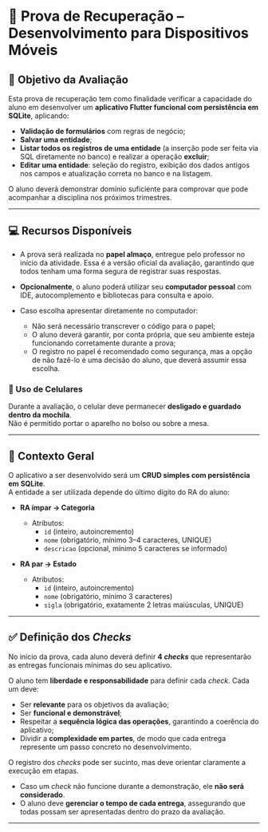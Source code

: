 # 📱 Prova de Recuperação – Desenvolvimento para Dispositivos Móveis  

## 🎯 Objetivo da Avaliação  

Esta prova de recuperação tem como finalidade verificar a capacidade do aluno em desenvolver um **aplicativo Flutter funcional com persistência em SQLite**, aplicando:  

- **Validação de formulários** com regras de negócio;  
- **Salvar uma entidade**;  
- **Listar todos os registros de uma entidade** (a inserção pode ser feita via SQL diretamente no banco) e realizar a operação **excluir**;  
- **Editar uma entidade**: seleção do registro, exibição dos dados antigos nos campos e atualização correta no banco e na listagem.  

O aluno deverá demonstrar domínio suficiente para comprovar que pode acompanhar a disciplina nos próximos trimestres.  

---

## 💻 Recursos Disponíveis  

- A prova será realizada no **papel almaço**, entregue pelo professor no início da atividade. Essa é a versão oficial da avaliação, garantindo que todos tenham uma forma segura de registrar suas respostas.  

- **Opcionalmente**, o aluno poderá utilizar seu **computador pessoal** com IDE, autocomplemento e bibliotecas para consulta e apoio.  

- Caso escolha apresentar diretamente no computador:  
  - Não será necessário transcrever o código para o papel;  
  - O aluno deverá garantir, por conta própria, que seu ambiente esteja funcionando corretamente durante a prova;  
  - O registro no papel é recomendado como segurança, mas a opção de não fazê-lo é uma decisão do aluno, que deverá assumir essa escolha.  

### 📵 Uso de Celulares  
Durante a avaliação, o celular deve permanecer **desligado e guardado dentro da mochila**.  
Não é permitido portar o aparelho no bolso ou sobre a mesa.  

---

## 📌 Contexto Geral  

O aplicativo a ser desenvolvido será um **CRUD simples com persistência em SQLite**.  
A entidade a ser utilizada depende do último dígito do RA do aluno:  

- **RA ímpar → Categoria**  
  - Atributos:  
    - `id` (inteiro, autoincremento)  
    - `nome` (obrigatório, mínimo 3–4 caracteres, UNIQUE)  
    - `descricao` (opcional, mínimo 5 caracteres se informado)  

- **RA par → Estado**  
  - Atributos:  
    - `id` (inteiro, autoincremento)  
    - `nome` (obrigatório, mínimo 3 caracteres)  
    - `sigla` (obrigatório, exatamente 2 letras maiúsculas, UNIQUE)  

---

## ✅ Definição dos *Checks*  

No início da prova, cada aluno deverá definir **4 *checks*** que representarão as entregas funcionais mínimas do seu aplicativo.  

O aluno tem **liberdade e responsabilidade** para definir cada *check*. Cada um deve:  

- Ser **relevante** para os objetivos da avaliação;  
- Ser **funcional e demonstrável**;  
- Respeitar a **sequência lógica das operações**, garantindo a coerência do aplicativo;  
- Dividir a **complexidade em partes**, de modo que cada entrega represente um passo concreto no desenvolvimento.  

O registro dos *checks* pode ser sucinto, mas deve orientar claramente a execução em etapas.  

- Caso um *check* não funcione durante a demonstração, ele **não será considerado**.  
- O aluno deve **gerenciar o tempo de cada entrega**, assegurando que todas possam ser apresentadas dentro do prazo da avaliação.  

---
